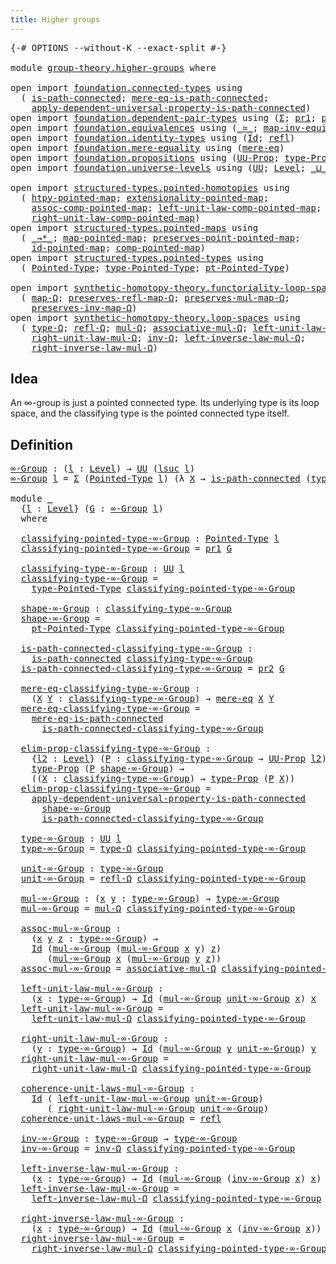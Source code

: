 ```yaml
---
title: Higher groups
---
```


<pre class="Agda"><a id="39" class="Symbol">{-#</a> <a id="43" class="Keyword">OPTIONS</a> <a id="51" class="Pragma">--without-K</a> <a id="63" class="Pragma">--exact-split</a> <a id="77" class="Symbol">#-}</a>

<a id="82" class="Keyword">module</a> <a id="89" href="group-theory.higher-groups.html" class="Module">group-theory.higher-groups</a> <a id="116" class="Keyword">where</a>

<a id="123" class="Keyword">open</a> <a id="128" class="Keyword">import</a> <a id="135" href="foundation.connected-types.html" class="Module">foundation.connected-types</a> <a id="162" class="Keyword">using</a>
  <a id="170" class="Symbol">(</a> <a id="172" href="foundation.connected-types.html#1757" class="Function">is-path-connected</a><a id="189" class="Symbol">;</a> <a id="191" href="foundation.connected-types.html#2146" class="Function">mere-eq-is-path-connected</a><a id="216" class="Symbol">;</a>
    <a id="222" href="foundation.connected-types.html#3839" class="Function">apply-dependent-universal-property-is-path-connected</a><a id="274" class="Symbol">)</a>
<a id="276" class="Keyword">open</a> <a id="281" class="Keyword">import</a> <a id="288" href="foundation.dependent-pair-types.html" class="Module">foundation.dependent-pair-types</a> <a id="320" class="Keyword">using</a> <a id="326" class="Symbol">(</a><a id="327" href="foundation-core.dependent-pair-types.html#515" class="Record">Σ</a><a id="328" class="Symbol">;</a> <a id="330" href="foundation-core.dependent-pair-types.html#605" class="Field">pr1</a><a id="333" class="Symbol">;</a> <a id="335" href="foundation-core.dependent-pair-types.html#617" class="Field">pr2</a><a id="338" class="Symbol">)</a>
<a id="340" class="Keyword">open</a> <a id="345" class="Keyword">import</a> <a id="352" href="foundation.equivalences.html" class="Module">foundation.equivalences</a> <a id="376" class="Keyword">using</a> <a id="382" class="Symbol">(</a><a id="383" href="foundation-core.equivalences.html#1621" class="Function Operator">_≃_</a><a id="386" class="Symbol">;</a> <a id="388" href="foundation-core.equivalences.html#5036" class="Function">map-inv-equiv</a><a id="401" class="Symbol">)</a>
<a id="403" class="Keyword">open</a> <a id="408" class="Keyword">import</a> <a id="415" href="foundation.identity-types.html" class="Module">foundation.identity-types</a> <a id="441" class="Keyword">using</a> <a id="447" class="Symbol">(</a><a id="448" href="foundation-core.identity-types.html#1767" class="Datatype">Id</a><a id="450" class="Symbol">;</a> <a id="452" href="foundation-core.identity-types.html#1820" class="InductiveConstructor">refl</a><a id="456" class="Symbol">)</a>
<a id="458" class="Keyword">open</a> <a id="463" class="Keyword">import</a> <a id="470" href="foundation.mere-equality.html" class="Module">foundation.mere-equality</a> <a id="495" class="Keyword">using</a> <a id="501" class="Symbol">(</a><a id="502" href="foundation.mere-equality.html#1109" class="Function">mere-eq</a><a id="509" class="Symbol">)</a>
<a id="511" class="Keyword">open</a> <a id="516" class="Keyword">import</a> <a id="523" href="foundation.propositions.html" class="Module">foundation.propositions</a> <a id="547" class="Keyword">using</a> <a id="553" class="Symbol">(</a><a id="554" href="foundation-core.propositions.html#1393" class="Function">UU-Prop</a><a id="561" class="Symbol">;</a> <a id="563" href="foundation-core.propositions.html#1495" class="Function">type-Prop</a><a id="572" class="Symbol">)</a>
<a id="574" class="Keyword">open</a> <a id="579" class="Keyword">import</a> <a id="586" href="foundation.universe-levels.html" class="Module">foundation.universe-levels</a> <a id="613" class="Keyword">using</a> <a id="619" class="Symbol">(</a><a id="620" href="foundation-core.universe-levels.html#235" class="Primitive">UU</a><a id="622" class="Symbol">;</a> <a id="624" href="Agda.Primitive.html#597" class="Postulate">Level</a><a id="629" class="Symbol">;</a> <a id="631" href="Agda.Primitive.html#810" class="Primitive Operator">_⊔_</a><a id="634" class="Symbol">;</a> <a id="636" href="Agda.Primitive.html#780" class="Primitive">lsuc</a><a id="640" class="Symbol">)</a>

<a id="643" class="Keyword">open</a> <a id="648" class="Keyword">import</a> <a id="655" href="structured-types.pointed-homotopies.html" class="Module">structured-types.pointed-homotopies</a> <a id="691" class="Keyword">using</a>
  <a id="699" class="Symbol">(</a> <a id="701" href="structured-types.pointed-homotopies.html#2941" class="Function">htpy-pointed-map</a><a id="717" class="Symbol">;</a> <a id="719" href="structured-types.pointed-homotopies.html#3058" class="Function">extensionality-pointed-map</a><a id="745" class="Symbol">;</a>
    <a id="751" href="structured-types.pointed-homotopies.html#4119" class="Function">assoc-comp-pointed-map</a><a id="773" class="Symbol">;</a> <a id="775" href="structured-types.pointed-homotopies.html#3507" class="Function">left-unit-law-comp-pointed-map</a><a id="805" class="Symbol">;</a>
    <a id="811" href="structured-types.pointed-homotopies.html#3874" class="Function">right-unit-law-comp-pointed-map</a><a id="842" class="Symbol">)</a>
<a id="844" class="Keyword">open</a> <a id="849" class="Keyword">import</a> <a id="856" href="structured-types.pointed-maps.html" class="Module">structured-types.pointed-maps</a> <a id="886" class="Keyword">using</a>
  <a id="894" class="Symbol">(</a> <a id="896" href="structured-types.pointed-maps.html#967" class="Function Operator">_→*_</a><a id="900" class="Symbol">;</a> <a id="902" href="structured-types.pointed-maps.html#1527" class="Function">map-pointed-map</a><a id="917" class="Symbol">;</a> <a id="919" href="structured-types.pointed-maps.html#1627" class="Function">preserves-point-pointed-map</a><a id="946" class="Symbol">;</a>
    <a id="952" href="structured-types.pointed-maps.html#3155" class="Function">id-pointed-map</a><a id="966" class="Symbol">;</a> <a id="968" href="structured-types.pointed-maps.html#3004" class="Function">comp-pointed-map</a><a id="984" class="Symbol">)</a>
<a id="986" class="Keyword">open</a> <a id="991" class="Keyword">import</a> <a id="998" href="structured-types.pointed-types.html" class="Module">structured-types.pointed-types</a> <a id="1029" class="Keyword">using</a>
  <a id="1037" class="Symbol">(</a> <a id="1039" href="structured-types.pointed-types.html#383" class="Function">Pointed-Type</a><a id="1051" class="Symbol">;</a> <a id="1053" href="structured-types.pointed-types.html#518" class="Function">type-Pointed-Type</a><a id="1070" class="Symbol">;</a> <a id="1072" href="structured-types.pointed-types.html#576" class="Function">pt-Pointed-Type</a><a id="1087" class="Symbol">)</a>

<a id="1090" class="Keyword">open</a> <a id="1095" class="Keyword">import</a> <a id="1102" href="synthetic-homotopy-theory.functoriality-loop-spaces.html" class="Module">synthetic-homotopy-theory.functoriality-loop-spaces</a> <a id="1154" class="Keyword">using</a>
  <a id="1162" class="Symbol">(</a> <a id="1164" href="synthetic-homotopy-theory.functoriality-loop-spaces.html#1184" class="Function">map-Ω</a><a id="1169" class="Symbol">;</a> <a id="1171" href="synthetic-homotopy-theory.functoriality-loop-spaces.html#1324" class="Function">preserves-refl-map-Ω</a><a id="1191" class="Symbol">;</a> <a id="1193" href="synthetic-homotopy-theory.functoriality-loop-spaces.html#1504" class="Function">preserves-mul-map-Ω</a><a id="1212" class="Symbol">;</a>
    <a id="1218" href="synthetic-homotopy-theory.functoriality-loop-spaces.html#1894" class="Function">preserves-inv-map-Ω</a><a id="1237" class="Symbol">)</a>
<a id="1239" class="Keyword">open</a> <a id="1244" class="Keyword">import</a> <a id="1251" href="synthetic-homotopy-theory.loop-spaces.html" class="Module">synthetic-homotopy-theory.loop-spaces</a> <a id="1289" class="Keyword">using</a>
  <a id="1297" class="Symbol">(</a> <a id="1299" href="synthetic-homotopy-theory.loop-spaces.html#1115" class="Function">type-Ω</a><a id="1305" class="Symbol">;</a> <a id="1307" href="synthetic-homotopy-theory.loop-spaces.html#1186" class="Function">refl-Ω</a><a id="1313" class="Symbol">;</a> <a id="1315" href="synthetic-homotopy-theory.loop-spaces.html#1376" class="Function">mul-Ω</a><a id="1320" class="Symbol">;</a> <a id="1322" href="synthetic-homotopy-theory.loop-spaces.html#2799" class="Function">associative-mul-Ω</a><a id="1339" class="Symbol">;</a> <a id="1341" href="synthetic-homotopy-theory.loop-spaces.html#1626" class="Function">left-unit-law-mul-Ω</a><a id="1360" class="Symbol">;</a>
    <a id="1366" href="synthetic-homotopy-theory.loop-spaces.html#1736" class="Function">right-unit-law-mul-Ω</a><a id="1386" class="Symbol">;</a> <a id="1388" href="synthetic-homotopy-theory.loop-spaces.html#2257" class="Function">inv-Ω</a><a id="1393" class="Symbol">;</a> <a id="1395" href="synthetic-homotopy-theory.loop-spaces.html#2302" class="Function">left-inverse-law-mul-Ω</a><a id="1417" class="Symbol">;</a>
    <a id="1423" href="synthetic-homotopy-theory.loop-spaces.html#2427" class="Function">right-inverse-law-mul-Ω</a><a id="1446" class="Symbol">)</a>
</pre>
## Idea

An ∞-group is just a pointed connected type. Its underlying type is its loop space, and the classifying type is the pointed connected type itself.

## Definition

<pre class="Agda"><a id="∞-Group"></a><a id="1633" href="group-theory.higher-groups.html#1633" class="Function">∞-Group</a> <a id="1641" class="Symbol">:</a> <a id="1643" class="Symbol">(</a><a id="1644" href="group-theory.higher-groups.html#1644" class="Bound">l</a> <a id="1646" class="Symbol">:</a> <a id="1648" href="Agda.Primitive.html#597" class="Postulate">Level</a><a id="1653" class="Symbol">)</a> <a id="1655" class="Symbol">→</a> <a id="1657" href="foundation-core.universe-levels.html#235" class="Primitive">UU</a> <a id="1660" class="Symbol">(</a><a id="1661" href="Agda.Primitive.html#780" class="Primitive">lsuc</a> <a id="1666" href="group-theory.higher-groups.html#1644" class="Bound">l</a><a id="1667" class="Symbol">)</a>
<a id="1669" href="group-theory.higher-groups.html#1633" class="Function">∞-Group</a> <a id="1677" href="group-theory.higher-groups.html#1677" class="Bound">l</a> <a id="1679" class="Symbol">=</a> <a id="1681" href="foundation-core.dependent-pair-types.html#515" class="Record">Σ</a> <a id="1683" class="Symbol">(</a><a id="1684" href="structured-types.pointed-types.html#383" class="Function">Pointed-Type</a> <a id="1697" href="group-theory.higher-groups.html#1677" class="Bound">l</a><a id="1698" class="Symbol">)</a> <a id="1700" class="Symbol">(λ</a> <a id="1703" href="group-theory.higher-groups.html#1703" class="Bound">X</a> <a id="1705" class="Symbol">→</a> <a id="1707" href="foundation.connected-types.html#1757" class="Function">is-path-connected</a> <a id="1725" class="Symbol">(</a><a id="1726" href="structured-types.pointed-types.html#518" class="Function">type-Pointed-Type</a> <a id="1744" href="group-theory.higher-groups.html#1703" class="Bound">X</a><a id="1745" class="Symbol">))</a>

<a id="1749" class="Keyword">module</a> <a id="1756" href="group-theory.higher-groups.html#1756" class="Module">_</a>
  <a id="1760" class="Symbol">{</a><a id="1761" href="group-theory.higher-groups.html#1761" class="Bound">l</a> <a id="1763" class="Symbol">:</a> <a id="1765" href="Agda.Primitive.html#597" class="Postulate">Level</a><a id="1770" class="Symbol">}</a> <a id="1772" class="Symbol">(</a><a id="1773" href="group-theory.higher-groups.html#1773" class="Bound">G</a> <a id="1775" class="Symbol">:</a> <a id="1777" href="group-theory.higher-groups.html#1633" class="Function">∞-Group</a> <a id="1785" href="group-theory.higher-groups.html#1761" class="Bound">l</a><a id="1786" class="Symbol">)</a>
  <a id="1790" class="Keyword">where</a>

  <a id="1799" href="group-theory.higher-groups.html#1799" class="Function">classifying-pointed-type-∞-Group</a> <a id="1832" class="Symbol">:</a> <a id="1834" href="structured-types.pointed-types.html#383" class="Function">Pointed-Type</a> <a id="1847" href="group-theory.higher-groups.html#1761" class="Bound">l</a>
  <a id="1851" href="group-theory.higher-groups.html#1799" class="Function">classifying-pointed-type-∞-Group</a> <a id="1884" class="Symbol">=</a> <a id="1886" href="foundation-core.dependent-pair-types.html#605" class="Field">pr1</a> <a id="1890" href="group-theory.higher-groups.html#1773" class="Bound">G</a>

  <a id="1895" href="group-theory.higher-groups.html#1895" class="Function">classifying-type-∞-Group</a> <a id="1920" class="Symbol">:</a> <a id="1922" href="foundation-core.universe-levels.html#235" class="Primitive">UU</a> <a id="1925" href="group-theory.higher-groups.html#1761" class="Bound">l</a>
  <a id="1929" href="group-theory.higher-groups.html#1895" class="Function">classifying-type-∞-Group</a> <a id="1954" class="Symbol">=</a>
    <a id="1960" href="structured-types.pointed-types.html#518" class="Function">type-Pointed-Type</a> <a id="1978" href="group-theory.higher-groups.html#1799" class="Function">classifying-pointed-type-∞-Group</a>

  <a id="2014" href="group-theory.higher-groups.html#2014" class="Function">shape-∞-Group</a> <a id="2028" class="Symbol">:</a> <a id="2030" href="group-theory.higher-groups.html#1895" class="Function">classifying-type-∞-Group</a>
  <a id="2057" href="group-theory.higher-groups.html#2014" class="Function">shape-∞-Group</a> <a id="2071" class="Symbol">=</a>
    <a id="2077" href="structured-types.pointed-types.html#576" class="Function">pt-Pointed-Type</a> <a id="2093" href="group-theory.higher-groups.html#1799" class="Function">classifying-pointed-type-∞-Group</a>

  <a id="2129" href="group-theory.higher-groups.html#2129" class="Function">is-path-connected-classifying-type-∞-Group</a> <a id="2172" class="Symbol">:</a>
    <a id="2178" href="foundation.connected-types.html#1757" class="Function">is-path-connected</a> <a id="2196" href="group-theory.higher-groups.html#1895" class="Function">classifying-type-∞-Group</a>
  <a id="2223" href="group-theory.higher-groups.html#2129" class="Function">is-path-connected-classifying-type-∞-Group</a> <a id="2266" class="Symbol">=</a> <a id="2268" href="foundation-core.dependent-pair-types.html#617" class="Field">pr2</a> <a id="2272" href="group-theory.higher-groups.html#1773" class="Bound">G</a>

  <a id="2277" href="group-theory.higher-groups.html#2277" class="Function">mere-eq-classifying-type-∞-Group</a> <a id="2310" class="Symbol">:</a>
    <a id="2316" class="Symbol">(</a><a id="2317" href="group-theory.higher-groups.html#2317" class="Bound">X</a> <a id="2319" href="group-theory.higher-groups.html#2319" class="Bound">Y</a> <a id="2321" class="Symbol">:</a> <a id="2323" href="group-theory.higher-groups.html#1895" class="Function">classifying-type-∞-Group</a><a id="2347" class="Symbol">)</a> <a id="2349" class="Symbol">→</a> <a id="2351" href="foundation.mere-equality.html#1109" class="Function">mere-eq</a> <a id="2359" href="group-theory.higher-groups.html#2317" class="Bound">X</a> <a id="2361" href="group-theory.higher-groups.html#2319" class="Bound">Y</a>
  <a id="2365" href="group-theory.higher-groups.html#2277" class="Function">mere-eq-classifying-type-∞-Group</a> <a id="2398" class="Symbol">=</a>
    <a id="2404" href="foundation.connected-types.html#2146" class="Function">mere-eq-is-path-connected</a>
      <a id="2436" href="group-theory.higher-groups.html#2129" class="Function">is-path-connected-classifying-type-∞-Group</a>

  <a id="2482" href="group-theory.higher-groups.html#2482" class="Function">elim-prop-classifying-type-∞-Group</a> <a id="2517" class="Symbol">:</a>
    <a id="2523" class="Symbol">{</a><a id="2524" href="group-theory.higher-groups.html#2524" class="Bound">l2</a> <a id="2527" class="Symbol">:</a> <a id="2529" href="Agda.Primitive.html#597" class="Postulate">Level</a><a id="2534" class="Symbol">}</a> <a id="2536" class="Symbol">(</a><a id="2537" href="group-theory.higher-groups.html#2537" class="Bound">P</a> <a id="2539" class="Symbol">:</a> <a id="2541" href="group-theory.higher-groups.html#1895" class="Function">classifying-type-∞-Group</a> <a id="2566" class="Symbol">→</a> <a id="2568" href="foundation-core.propositions.html#1393" class="Function">UU-Prop</a> <a id="2576" href="group-theory.higher-groups.html#2524" class="Bound">l2</a><a id="2578" class="Symbol">)</a> <a id="2580" class="Symbol">→</a>
    <a id="2586" href="foundation-core.propositions.html#1495" class="Function">type-Prop</a> <a id="2596" class="Symbol">(</a><a id="2597" href="group-theory.higher-groups.html#2537" class="Bound">P</a> <a id="2599" href="group-theory.higher-groups.html#2014" class="Function">shape-∞-Group</a><a id="2612" class="Symbol">)</a> <a id="2614" class="Symbol">→</a>
    <a id="2620" class="Symbol">((</a><a id="2622" href="group-theory.higher-groups.html#2622" class="Bound">X</a> <a id="2624" class="Symbol">:</a> <a id="2626" href="group-theory.higher-groups.html#1895" class="Function">classifying-type-∞-Group</a><a id="2650" class="Symbol">)</a> <a id="2652" class="Symbol">→</a> <a id="2654" href="foundation-core.propositions.html#1495" class="Function">type-Prop</a> <a id="2664" class="Symbol">(</a><a id="2665" href="group-theory.higher-groups.html#2537" class="Bound">P</a> <a id="2667" href="group-theory.higher-groups.html#2622" class="Bound">X</a><a id="2668" class="Symbol">))</a>
  <a id="2673" href="group-theory.higher-groups.html#2482" class="Function">elim-prop-classifying-type-∞-Group</a> <a id="2708" class="Symbol">=</a>
    <a id="2714" href="foundation.connected-types.html#3839" class="Function">apply-dependent-universal-property-is-path-connected</a>
      <a id="2773" href="group-theory.higher-groups.html#2014" class="Function">shape-∞-Group</a>
      <a id="2793" href="group-theory.higher-groups.html#2129" class="Function">is-path-connected-classifying-type-∞-Group</a>

  <a id="2839" href="group-theory.higher-groups.html#2839" class="Function">type-∞-Group</a> <a id="2852" class="Symbol">:</a> <a id="2854" href="foundation-core.universe-levels.html#235" class="Primitive">UU</a> <a id="2857" href="group-theory.higher-groups.html#1761" class="Bound">l</a>
  <a id="2861" href="group-theory.higher-groups.html#2839" class="Function">type-∞-Group</a> <a id="2874" class="Symbol">=</a> <a id="2876" href="synthetic-homotopy-theory.loop-spaces.html#1115" class="Function">type-Ω</a> <a id="2883" href="group-theory.higher-groups.html#1799" class="Function">classifying-pointed-type-∞-Group</a>

  <a id="2919" href="group-theory.higher-groups.html#2919" class="Function">unit-∞-Group</a> <a id="2932" class="Symbol">:</a> <a id="2934" href="group-theory.higher-groups.html#2839" class="Function">type-∞-Group</a>
  <a id="2949" href="group-theory.higher-groups.html#2919" class="Function">unit-∞-Group</a> <a id="2962" class="Symbol">=</a> <a id="2964" href="synthetic-homotopy-theory.loop-spaces.html#1186" class="Function">refl-Ω</a> <a id="2971" href="group-theory.higher-groups.html#1799" class="Function">classifying-pointed-type-∞-Group</a>

  <a id="3007" href="group-theory.higher-groups.html#3007" class="Function">mul-∞-Group</a> <a id="3019" class="Symbol">:</a> <a id="3021" class="Symbol">(</a><a id="3022" href="group-theory.higher-groups.html#3022" class="Bound">x</a> <a id="3024" href="group-theory.higher-groups.html#3024" class="Bound">y</a> <a id="3026" class="Symbol">:</a> <a id="3028" href="group-theory.higher-groups.html#2839" class="Function">type-∞-Group</a><a id="3040" class="Symbol">)</a> <a id="3042" class="Symbol">→</a> <a id="3044" href="group-theory.higher-groups.html#2839" class="Function">type-∞-Group</a>
  <a id="3059" href="group-theory.higher-groups.html#3007" class="Function">mul-∞-Group</a> <a id="3071" class="Symbol">=</a> <a id="3073" href="synthetic-homotopy-theory.loop-spaces.html#1376" class="Function">mul-Ω</a> <a id="3079" href="group-theory.higher-groups.html#1799" class="Function">classifying-pointed-type-∞-Group</a>

  <a id="3115" href="group-theory.higher-groups.html#3115" class="Function">assoc-mul-∞-Group</a> <a id="3133" class="Symbol">:</a>
    <a id="3139" class="Symbol">(</a><a id="3140" href="group-theory.higher-groups.html#3140" class="Bound">x</a> <a id="3142" href="group-theory.higher-groups.html#3142" class="Bound">y</a> <a id="3144" href="group-theory.higher-groups.html#3144" class="Bound">z</a> <a id="3146" class="Symbol">:</a> <a id="3148" href="group-theory.higher-groups.html#2839" class="Function">type-∞-Group</a><a id="3160" class="Symbol">)</a> <a id="3162" class="Symbol">→</a>
    <a id="3168" href="foundation-core.identity-types.html#1767" class="Datatype">Id</a> <a id="3171" class="Symbol">(</a><a id="3172" href="group-theory.higher-groups.html#3007" class="Function">mul-∞-Group</a> <a id="3184" class="Symbol">(</a><a id="3185" href="group-theory.higher-groups.html#3007" class="Function">mul-∞-Group</a> <a id="3197" href="group-theory.higher-groups.html#3140" class="Bound">x</a> <a id="3199" href="group-theory.higher-groups.html#3142" class="Bound">y</a><a id="3200" class="Symbol">)</a> <a id="3202" href="group-theory.higher-groups.html#3144" class="Bound">z</a><a id="3203" class="Symbol">)</a>
       <a id="3212" class="Symbol">(</a><a id="3213" href="group-theory.higher-groups.html#3007" class="Function">mul-∞-Group</a> <a id="3225" href="group-theory.higher-groups.html#3140" class="Bound">x</a> <a id="3227" class="Symbol">(</a><a id="3228" href="group-theory.higher-groups.html#3007" class="Function">mul-∞-Group</a> <a id="3240" href="group-theory.higher-groups.html#3142" class="Bound">y</a> <a id="3242" href="group-theory.higher-groups.html#3144" class="Bound">z</a><a id="3243" class="Symbol">))</a>
  <a id="3248" href="group-theory.higher-groups.html#3115" class="Function">assoc-mul-∞-Group</a> <a id="3266" class="Symbol">=</a> <a id="3268" href="synthetic-homotopy-theory.loop-spaces.html#2799" class="Function">associative-mul-Ω</a> <a id="3286" href="group-theory.higher-groups.html#1799" class="Function">classifying-pointed-type-∞-Group</a>

  <a id="3322" href="group-theory.higher-groups.html#3322" class="Function">left-unit-law-mul-∞-Group</a> <a id="3348" class="Symbol">:</a>
    <a id="3354" class="Symbol">(</a><a id="3355" href="group-theory.higher-groups.html#3355" class="Bound">x</a> <a id="3357" class="Symbol">:</a> <a id="3359" href="group-theory.higher-groups.html#2839" class="Function">type-∞-Group</a><a id="3371" class="Symbol">)</a> <a id="3373" class="Symbol">→</a> <a id="3375" href="foundation-core.identity-types.html#1767" class="Datatype">Id</a> <a id="3378" class="Symbol">(</a><a id="3379" href="group-theory.higher-groups.html#3007" class="Function">mul-∞-Group</a> <a id="3391" href="group-theory.higher-groups.html#2919" class="Function">unit-∞-Group</a> <a id="3404" href="group-theory.higher-groups.html#3355" class="Bound">x</a><a id="3405" class="Symbol">)</a> <a id="3407" href="group-theory.higher-groups.html#3355" class="Bound">x</a>
  <a id="3411" href="group-theory.higher-groups.html#3322" class="Function">left-unit-law-mul-∞-Group</a> <a id="3437" class="Symbol">=</a>
    <a id="3443" href="synthetic-homotopy-theory.loop-spaces.html#1626" class="Function">left-unit-law-mul-Ω</a> <a id="3463" href="group-theory.higher-groups.html#1799" class="Function">classifying-pointed-type-∞-Group</a>

  <a id="3499" href="group-theory.higher-groups.html#3499" class="Function">right-unit-law-mul-∞-Group</a> <a id="3526" class="Symbol">:</a>
    <a id="3532" class="Symbol">(</a><a id="3533" href="group-theory.higher-groups.html#3533" class="Bound">y</a> <a id="3535" class="Symbol">:</a> <a id="3537" href="group-theory.higher-groups.html#2839" class="Function">type-∞-Group</a><a id="3549" class="Symbol">)</a> <a id="3551" class="Symbol">→</a> <a id="3553" href="foundation-core.identity-types.html#1767" class="Datatype">Id</a> <a id="3556" class="Symbol">(</a><a id="3557" href="group-theory.higher-groups.html#3007" class="Function">mul-∞-Group</a> <a id="3569" href="group-theory.higher-groups.html#3533" class="Bound">y</a> <a id="3571" href="group-theory.higher-groups.html#2919" class="Function">unit-∞-Group</a><a id="3583" class="Symbol">)</a> <a id="3585" href="group-theory.higher-groups.html#3533" class="Bound">y</a>
  <a id="3589" href="group-theory.higher-groups.html#3499" class="Function">right-unit-law-mul-∞-Group</a> <a id="3616" class="Symbol">=</a>
    <a id="3622" href="synthetic-homotopy-theory.loop-spaces.html#1736" class="Function">right-unit-law-mul-Ω</a> <a id="3643" href="group-theory.higher-groups.html#1799" class="Function">classifying-pointed-type-∞-Group</a>

  <a id="3679" href="group-theory.higher-groups.html#3679" class="Function">coherence-unit-laws-mul-∞-Group</a> <a id="3711" class="Symbol">:</a>
    <a id="3717" href="foundation-core.identity-types.html#1767" class="Datatype">Id</a> <a id="3720" class="Symbol">(</a> <a id="3722" href="group-theory.higher-groups.html#3322" class="Function">left-unit-law-mul-∞-Group</a> <a id="3748" href="group-theory.higher-groups.html#2919" class="Function">unit-∞-Group</a><a id="3760" class="Symbol">)</a>
       <a id="3769" class="Symbol">(</a> <a id="3771" href="group-theory.higher-groups.html#3499" class="Function">right-unit-law-mul-∞-Group</a> <a id="3798" href="group-theory.higher-groups.html#2919" class="Function">unit-∞-Group</a><a id="3810" class="Symbol">)</a>
  <a id="3814" href="group-theory.higher-groups.html#3679" class="Function">coherence-unit-laws-mul-∞-Group</a> <a id="3846" class="Symbol">=</a> <a id="3848" href="foundation-core.identity-types.html#1820" class="InductiveConstructor">refl</a>

  <a id="3856" href="group-theory.higher-groups.html#3856" class="Function">inv-∞-Group</a> <a id="3868" class="Symbol">:</a> <a id="3870" href="group-theory.higher-groups.html#2839" class="Function">type-∞-Group</a> <a id="3883" class="Symbol">→</a> <a id="3885" href="group-theory.higher-groups.html#2839" class="Function">type-∞-Group</a>
  <a id="3900" href="group-theory.higher-groups.html#3856" class="Function">inv-∞-Group</a> <a id="3912" class="Symbol">=</a> <a id="3914" href="synthetic-homotopy-theory.loop-spaces.html#2257" class="Function">inv-Ω</a> <a id="3920" href="group-theory.higher-groups.html#1799" class="Function">classifying-pointed-type-∞-Group</a>

  <a id="3956" href="group-theory.higher-groups.html#3956" class="Function">left-inverse-law-mul-∞-Group</a> <a id="3985" class="Symbol">:</a>
    <a id="3991" class="Symbol">(</a><a id="3992" href="group-theory.higher-groups.html#3992" class="Bound">x</a> <a id="3994" class="Symbol">:</a> <a id="3996" href="group-theory.higher-groups.html#2839" class="Function">type-∞-Group</a><a id="4008" class="Symbol">)</a> <a id="4010" class="Symbol">→</a> <a id="4012" href="foundation-core.identity-types.html#1767" class="Datatype">Id</a> <a id="4015" class="Symbol">(</a><a id="4016" href="group-theory.higher-groups.html#3007" class="Function">mul-∞-Group</a> <a id="4028" class="Symbol">(</a><a id="4029" href="group-theory.higher-groups.html#3856" class="Function">inv-∞-Group</a> <a id="4041" href="group-theory.higher-groups.html#3992" class="Bound">x</a><a id="4042" class="Symbol">)</a> <a id="4044" href="group-theory.higher-groups.html#3992" class="Bound">x</a><a id="4045" class="Symbol">)</a> <a id="4047" href="group-theory.higher-groups.html#2919" class="Function">unit-∞-Group</a>
  <a id="4062" href="group-theory.higher-groups.html#3956" class="Function">left-inverse-law-mul-∞-Group</a> <a id="4091" class="Symbol">=</a>
    <a id="4097" href="synthetic-homotopy-theory.loop-spaces.html#2302" class="Function">left-inverse-law-mul-Ω</a> <a id="4120" href="group-theory.higher-groups.html#1799" class="Function">classifying-pointed-type-∞-Group</a>

  <a id="4156" href="group-theory.higher-groups.html#4156" class="Function">right-inverse-law-mul-∞-Group</a> <a id="4186" class="Symbol">:</a>
    <a id="4192" class="Symbol">(</a><a id="4193" href="group-theory.higher-groups.html#4193" class="Bound">x</a> <a id="4195" class="Symbol">:</a> <a id="4197" href="group-theory.higher-groups.html#2839" class="Function">type-∞-Group</a><a id="4209" class="Symbol">)</a> <a id="4211" class="Symbol">→</a> <a id="4213" href="foundation-core.identity-types.html#1767" class="Datatype">Id</a> <a id="4216" class="Symbol">(</a><a id="4217" href="group-theory.higher-groups.html#3007" class="Function">mul-∞-Group</a> <a id="4229" href="group-theory.higher-groups.html#4193" class="Bound">x</a> <a id="4231" class="Symbol">(</a><a id="4232" href="group-theory.higher-groups.html#3856" class="Function">inv-∞-Group</a> <a id="4244" href="group-theory.higher-groups.html#4193" class="Bound">x</a><a id="4245" class="Symbol">))</a> <a id="4248" href="group-theory.higher-groups.html#2919" class="Function">unit-∞-Group</a>
  <a id="4263" href="group-theory.higher-groups.html#4156" class="Function">right-inverse-law-mul-∞-Group</a> <a id="4293" class="Symbol">=</a>
    <a id="4299" href="synthetic-homotopy-theory.loop-spaces.html#2427" class="Function">right-inverse-law-mul-Ω</a> <a id="4323" href="group-theory.higher-groups.html#1799" class="Function">classifying-pointed-type-∞-Group</a>
</pre>